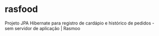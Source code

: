 # rasfood
Projeto JPA Hibernate para registro de  cardápio e histórico de pedidos - sem servidor de aplicação | Rasmoo
